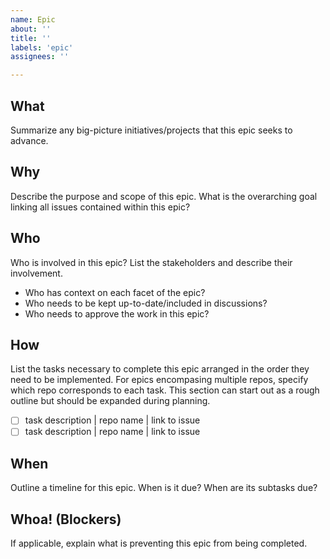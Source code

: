```yaml
---
name: Epic
about: ''
title: ''
labels: 'epic'
assignees: ''

---
```


## What
Summarize any big-picture initiatives/projects that this epic seeks to advance.

## Why
Describe the purpose and scope of this epic. What is the overarching goal linking all issues contained within this epic?

## Who
Who is involved in this epic? List the stakeholders and describe their involvement. 
 - Who has context on each facet of the epic? 
 - Who needs to be kept up-to-date/included in discussions? 
 - Who needs to approve the work in this epic?

## How
List the tasks necessary to complete this epic arranged in the order they need to be implemented. 
For epics encompasing multiple repos, specify which repo corresponds to each task.
This section can start out as a rough outline but should be expanded during planning.
 - [ ] task description | repo name | link to issue
 - [ ] task description | repo name | link to issue 

## When
Outline a timeline for this epic. When is it due? When are its subtasks due?

## Whoa! (Blockers)
If applicable, explain what is preventing this epic from being completed.